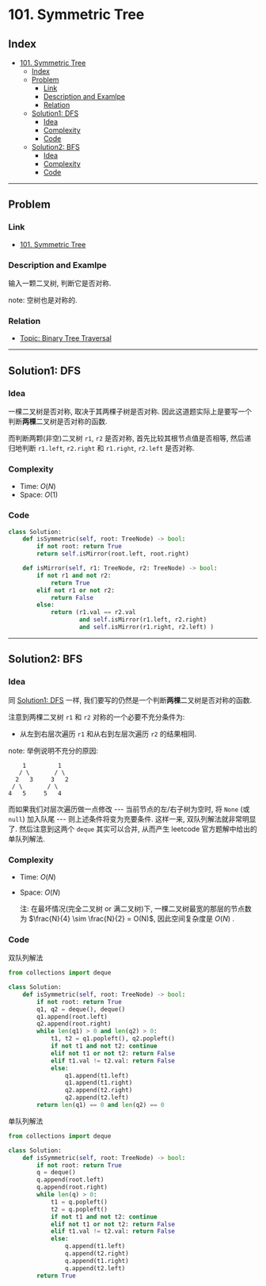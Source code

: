 # 101. Symmetric Tree

## Index

- [101. Symmetric Tree](#101-symmetric-tree)
  - [Index](#index)
  - [Problem](#problem)
    - [Link](#link)
    - [Description and Examlpe](#description-and-examlpe)
    - [Relation](#relation)
  - [Solution1: DFS](#solution1-dfs)
    - [Idea](#idea)
    - [Complexity](#complexity)
    - [Code](#code)
  - [Solution2: BFS](#solution2-bfs)
    - [Idea](#idea-1)
    - [Complexity](#complexity-1)
    - [Code](#code-1)

----

## Problem

### Link

- [101. Symmetric Tree][1]

### Description and Examlpe

输入一颗二叉树, 判断它是否对称.

note: 空树也是对称的.

### Relation

- [Topic: Binary Tree Traversal][2]

----

## Solution1: DFS

### Idea

一棵二叉树是否对称, 取决于其两棵子树是否对称. 因此这道题实际上是要写一个判断**两棵**二叉树是否对称的函数.

而判断两颗(非空)二叉树 `r1`, `r2` 是否对称, 首先比较其根节点值是否相等, 然后递归地判断 `r1.left`, `r2.right` 和 `r1.right`, `r2.left` 是否对称.

### Complexity

- Time: $O(N)$
- Space: $O(1)$

### Code

```python
class Solution:
    def isSymmetric(self, root: TreeNode) -> bool:
        if not root: return True
        return self.isMirror(root.left, root.right)

    def isMirror(self, r1: TreeNode, r2: TreeNode) -> bool:
        if not r1 and not r2:
            return True
        elif not r1 or not r2:
            return False
        else:
            return (r1.val == r2.val
                    and self.isMirror(r1.left, r2.right)
                    and self.isMirror(r1.right, r2.left) )
```

----

## Solution2: BFS

### Idea

同 [Solution1: DFS](#solution1-dfs) 一样, 我们要写的仍然是一个判断**两棵**二叉树是否对称的函数.

注意到两棵二叉树 `r1` 和 `r2` 对称的一个必要不充分条件为:

- 从左到右层次遍历 `r1` 和从右到左层次遍历 `r2` 的结果相同.

note: 举例说明不充分的原因:

```nohighlight
    1         1
   / \       / \
  2   3     3   2
 / \       / \
4   5     5   4
```

而如果我们对层次遍历做一点修改 --- 当前节点的左/右子树为空时, 将 `None` (或 `null`) 加入队尾 --- 则上述条件将变为充要条件. 这样一来, 双队列解法就非常明显了. 然后注意到这两个 `deque` 其实可以合并, 从而产生 leetcode 官方题解中给出的单队列解法.

### Complexity

- Time: $O(N)$

- Space: $O(N)$

    注: 在最坏情况(完全二叉树 or 满二叉树)下, 一棵二叉树最宽的那层的节点数为 $\frac{N}{4} \sim \frac{N}{2} = O(N)$, 因此空间复杂度是 $O(N)$ .

### Code

双队列解法

```python
from collections import deque

class Solution:
    def isSymmetric(self, root: TreeNode) -> bool:
        if not root: return True
        q1, q2 = deque(), deque()
        q1.append(root.left)
        q2.append(root.right)
        while len(q1) > 0 and len(q2) > 0:
            t1, t2 = q1.popleft(), q2.popleft()
            if not t1 and not t2: continue
            elif not t1 or not t2: return False
            elif t1.val != t2.val: return False
            else:
                q1.append(t1.left)
                q1.append(t1.right)
                q2.append(t2.right)
                q2.append(t2.left)
        return len(q1) == 0 and len(q2) == 0
```

单队列解法

```python
from collections import deque

class Solution:
    def isSymmetric(self, root: TreeNode) -> bool:
        if not root: return True
        q = deque()
        q.append(root.left)
        q.append(root.right)
        while len(q) > 0:
            t1 = q.popleft()
            t2 = q.popleft()
            if not t1 and not t2: continue
            elif not t1 or not t2: return False
            elif t1.val != t2.val: return False
            else:
                q.append(t1.left)
                q.append(t2.right)
                q.append(t1.right)
                q.append(t2.left)
        return True
```

[1]: https://leetcode.com/problems/symmetric-tree/
[2]: ../topics/binary-tree-traversal.md
[3]: ../solutions/103.binary-tree-zigzag-level-order-traversal.md
